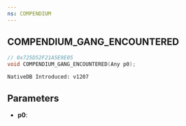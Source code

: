 ```yaml
---
ns: COMPENDIUM
---
```

## COMPENDIUM_GANG_ENCOUNTERED

```c
// 0x725D52F21A5E9E05
void COMPENDIUM_GANG_ENCOUNTERED(Any p0);
```

```
NativeDB Introduced: v1207
```

## Parameters
* **p0**:
